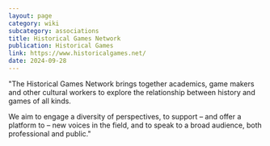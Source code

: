 ```yaml
---
layout: page
category: wiki
subcategory: associations
title: Historical Games Network
publication: Historical Games
link: https://www.historicalgames.net/
date: 2024-09-28
---
```


"The Historical Games Network brings together academics, game makers and other cultural workers to explore the relationship between history and games of all kinds.

We aim to engage a diversity of perspectives, to support – and offer a platform to – new voices in the field, and to speak to a broad audience, both professional and public."

